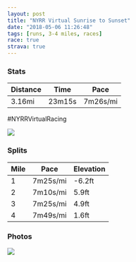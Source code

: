```yaml
---
layout: post
title: "NYRR Virtual Sunrise to Sunset"
date: "2018-05-06 11:26:48"
tags: [runs, 3-4 miles, races]
race: true
strava: true
---
```


### Stats

| Distance | Time | Pace |
|----------|------|------|
|3.16mi|23m15s|7m26s/mi|

#NYRRVirtualRacing

<img src='https://maps.googleapis.com/maps/api/staticmap?maptype=roadmap&path=enc:ucbgEv_zfNzLsD\lGdCb@|BjWHjQzNvf@q@uDhA{AlIsDfAhDw@lBed@jT{BaHhRkIiBiGua@rRqHmf@&key=AIzaSyC1MId7bFpkLXNAaYhBSTb8jLyiSqzbDtM&size=800x800&markers=color:yellow|label:S|32.78411,-79.92844&markers=color:green|label:F|32.78706999999999,-79.93721'>

### Splits

| Mile | Pace | Elevation |
|------|------|-----------|
|1|7m25s/mi|-6.2ft|
|2|7m10s/mi|5.9ft|
|3|7m25s/mi|4.9ft|
|4|7m49s/mi|1.6ft|

### Photos
<img src='https://dgtzuqphqg23d.cloudfront.net/H3r3onRdXiHGiYJma-p04l6j_q-28UTHBjiFzEZjU4I-576x768.jpg'>
